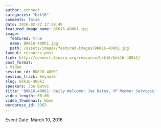 ```yaml
---
author: connect
categories: "bkk16"
comments: false
date: 2016-02-22 17:20:49
featured_image_name: BKK16-400K1.jpg
image:
  featured: true
  name: BKK16-400K1.jpg
  path: /assets/images/featured-images/BKK16-400K1.jpg
layout: resource-post
link: http://connect.linaro.org/resource/bkk16/bkk16-400k1/
post_format:
- Video
session_id: BKK16-400K1
session_track: Keynote
slug: bkk16-400k1
speakers: Joe Bates
title: 'BKK16-400K1: Daily Welcome: Joe Bates, VP Member Services'
video_length: 00:00
video_thumbnail: None
wordpress_id: 3363
---
```


Event Date: March 10, 2016